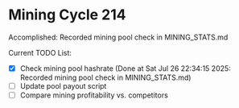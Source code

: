 # Mining Cycle 214

Accomplished: Recorded mining pool check in MINING_STATS.md

Current TODO List:

- [x] Check mining pool hashrate  (Done at Sat Jul 26 22:34:15 2025: Recorded mining pool check in MINING_STATS.md)
- [ ] Update pool payout script
- [ ] Compare mining profitability vs. competitors